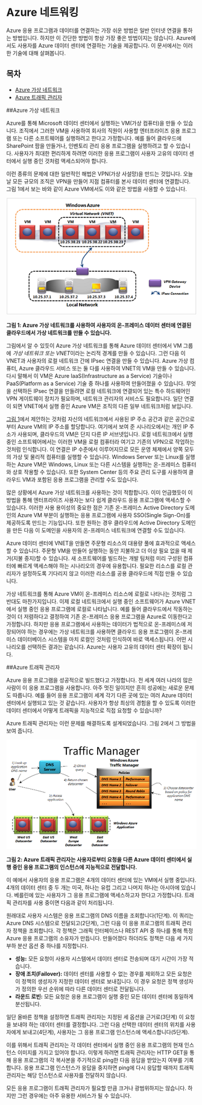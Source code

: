 # Azure 네트워킹

Azure 응용 프로그램과 데이터를 연결하는 가장 쉬운 방법은 일반 인터넷 연결을 통하는 방법입니다. 하지만 이 간단한 방법이
항상 가장 좋은 방법이지는 않습니다. Azure에서도 사용자를 Azure 데이터 센터에 연결하는 기술을 제공합니다. 이 문서에서는
이러한 기술에 대해 살펴봅니다.
## 목차

* [Azure 가상 네트워크](#Vnet)
* [Azure 트래픽 관리자](#TrafficMngr)

<a name="Vnet"></a> 
##Azure 가상 네트워크

Azure를 통해 Microsoft 데이터 센터에서 실행하는 VM(가상 컴퓨터)을 만들 수 있습니다. 조직에서 그러한 VM을
사용하여 회사의 직원이 사용할 엔터프라이즈 응용 프로그램 또는 다른 소프트웨어를 실행하려고 한다고 가정합니다. 예를 들어
클라우드에 SharePoint 팜을 만들거나, 인벤토리 관리 응용 프로그램을 실행하려고 할 수 있습니다. 사용자가 최대한 편리하게
하려면 이러한 응용 프로그램이 사용자 고유의 데이터 센터에서 실행 중인 것처럼 액세스되어야 합니다.

이런 종류의 문제에 대한 일반적인 해법은 VPN(가상 사설망)을 만드는 것입니다. 오늘날 모든 규모의 조직은 VPN을 만들어 지점
컴퓨터를 본사 데이터 센터에 연결합니다. 그림 1에서 보는 바와 같이 Azure VM에서도 이와 같은 방법을 사용할 수 있습니다.

<a name="Fig1"></a>

![01_Networking](./media/azure-networking/Networking_01Networking.png)

**그림 1: Azure 가상 네트워크를 사용하여 사용자의 온-프레미스 데이터 센터에 연결된 클라우드에서 가상 네트워크를 만들 수
있습니다.**

그림에서 알 수 있듯이 Azure 가상 네트워크를 통해 Azure 데이터 센터에서 VM 그룹에 *가상 네트워크 또는
VNET*이라는 논리적 경계를 만들 수 있습니다. 그런 다음 이 VNET과 사용자의 로컬 네트워크 간에 IPsec 연결을 만들 수
있습니다. Azure 가상 컴퓨터, Azure 클라우드 서비스 또는 둘 다를 사용하여 VNET의 VM을 만들 수 있습니다. 다시
말해서 이 VM은 Azure IaaS(Infrastructure as a Service) 기술이나 PaaS(Platform as
a Service) 기술 중 하나를 사용하여 만들어졌을 수 있습니다. 무엇을 선택하든 IPsec 연결을 만들려면 로컬 네트워크에
연결되어 있는 특수 하드웨어인 VPN 게이트웨이 장치가 필요하며, 네트워크 관리자의 서비스도 필요합니다. 일단 연결이 되면
VNET에서 실행 중인 Azure VM은 조직의 다른 일부 네트워크처럼 보입니다.

[그림 1](#Fig1)에서 제안하는 것처럼 자신의 네트워크에서 사용된 IP 주소 공간과 같은 공간으로부터 Azure VM의 IP
주소를 할당합니다. 여기에서 보여 준 시나리오에서는 개인 IP 주소가 사용되며, 클라우드의 VM은 단지 다른 IP 서브넷입니다.
로컬 네트워크에서 실행 중인 소프트웨어에서는 이러한 VM을 로컬 컴퓨터라 여기고 기존의 VPN으로 작업하는 것처럼 인식합니다. 이
연결은 IP 수준에서 이루어지므로 모든 운영 체제에서 양쪽 모두의 가상 및 물리적 컴퓨터를 실행할 수 있습니다. Windows
Server 또는 Linux를 실행하는 Azure VM은 Windows, Linux 또는 다른 시스템을 실행하는 온-프레미스
컴퓨터와 상호 작용할 수 있습니다. 또한 System Center 등의 주요 관리 도구를 사용하여 클라우드 VM과 포함된 응용
프로그램을 관리할 수도 있습니다.

많은 상황에서 Azure 가상 네트워크를 사용하는 것이 적합합니다. 이미 언급했듯이 이 방법을 통해 엔터프라이즈 사용자는 보다
쉽게 클라우드 응용 프로그램에 액세스할 수 있습니다. 이러한 사용 용이성의 중요한 점은 기존 온-프레미스 Active
Directory 도메인의 Azure VM 부분이 실행하는 응용 프로그램에 사용자 SSO(Single Sign-On)를 제공하도록
만드는 기능입니다. 또한 원하는 경우 클라우드에 Active Directory 도메인을 만든 다음 이 도메인을 사용자의
온-프레미스 네트워크에 연결할 수도 있습니다.

Azure 데이터 센터에 VNET을 만들면 주문형 리소스의 대용량 풀에 효과적으로 액세스할 수 있습니다. 주문형 VM을 만들어
실행하는 동안 지불하고 더 이상 필요 없을 때 제거(지불 중지)할 수 있습니다. 새 소프트웨어를 빌드하는 개발 팀처럼 미리 구성된
컴퓨터에 빠르게 액세스해야 하는 시나리오의 경우에 유용합니다. 필요한 리소스를 로컬 관리자가 설정하도록 기다리지 않고 이러한
리소스를 공용 클라우드에 직접 만들 수 있습니다.

가상 네트워크를 통해 Azure VM이 온-프레미스 리소스에 로컬로 나타나는 것처럼 그 반대도 마찬가지입니다. 이제 로컬
네트워크에서 실행 중인 소프트웨어가 Azure VNET에서 실행 중인 응용 프로그램에 로컬로 나타납니다. 예를 들어 클라우드에서
작동하는 것이 더 저렴하다고 결정하여 기존 온-프레미스 응용 프로그램을 Azure로 이동한다고 가정합니다. 하지만 응용
프로그램에서 사용하는 데이터가 법적으로 온-프레미스에 저장되어야 하는 경우에는 가상 네트워크를 사용하면 클라우드 응용 프로그램이
온-프레미스 데이터베이스 시스템을 마치 로컬인 것처럼 인식하여 바로 액세스됩니다. 어떤 시나리오를 선택하든 결과는 같습니다.
Azure는 사용자 고유의 데이터 센터 확장이 됩니다.

<a name="TrafficMngr"></a> 
##Azure 트래픽 관리자

Azure 응용 프로그램을 성공적으로 빌드했다고 가정합니다. 전 세계 여러 나라의 많은 사람이 이 응용 프로그램을 사용합니다.
아주 멋진 일이지만 흔히 성공에는 새로운 문제도 따릅니다. 예를 들어 응용 프로그램이 세계 각기 다른 곳에 있는 여러 Azure
데이터 센터에서 실행되고 있는 것 같습니다. 사용자가 항상 최상의 경험을 할 수 있도록 이러한 데이터 센터에서 어떻게 트래픽을
지능적으로 직접 요청할 수 있습니까?

Azure 트래픽 관리자는 이런 문제를 해결하도록 설계되었습니다. 그림 2에서 그 방법을 보여 줍니다.

<a name="Fig3"></a>

![03_TrafficManager](./media/azure-networking/Networking_03TrafficManager.png)

**그림 2: Azure 트래픽 관리자는 사용자로부터 요청을 다른 Azure 데이터 센터에서 실행 중인 응용 프로그램의 인스턴스에
지능적으로 전달합니다.**

이 예에서 사용자의 응용 프로그램은 4개의 데이터 센터에 있는 VM에서 실행 중입니다. 4개의 데이터 센터 중 두 개는 미국,
하나는 유럽 그리고 나머지 하나는 아시아에 있습니다. 베를린에 있는 사용자가 그 응용 프로그램에 액세스하고자 한다고 가정합니다.
트래픽 관리자를 사용 중이면 다음과 같이 처리됩니다.

원래대로 사용자 시스템은 응용 프로그램의 DNS 이름을 조회합니다(1단계). 이 쿼리는 Azure DNS 시스템으로
전달되고(2단계), 그런 다음 이 응용 프로그램의 트래픽 관리자 정책을 조회합니다. 각 정책은 그래픽 인터페이스나 REST API
중 하나를 통해 특정 Azure 응용 프로그램의 소유자가 만듭니다. 만들어졌다 하더라도 정책은 다음 세 가지 부하 분산 옵션 중
하나를 지정합니다.

* **성능:** 모든 요청이 사용자 시스템에서 데이터 센터로 전송되며 대기 시간이 가장 적습니다.
* **장애 조치(Failover):** 데이터 센터를 사용할 수 없는 경우를 제외하고 모든 요청은 이 정책의 생성자가 지정한
  데이터 센터로 보내집니다. 이 경우 요청은 정책 생성자가 정의한 우선 순위에 따라 다른 데이터 센터로 전달됩니다.
* **라운드 로빈:** 모든 요청은 응용 프로그램이 실행 중인 모든 데이터 센터에 동일하게 분산됩니다.

일단 올바른 정책을 설정하면 트래픽 관리자는 지정된 세 옵션을 근거로(3단계) 이 요청을 보내야 하는 데이터 센터를 결정합니다.
그런 다음 선택한 데이터 센터의 위치를 사용자에게 보내고(4단계), 사용자는 그 응용 프로그램 인스턴스에 액세스합니다(5단계).

이를 위해서 트래픽 관리자는 각 데이터 센터에서 실행 중인 응용 프로그램의 현재 인스턴스 이미지를 가지고 있어야 합니다. 이렇게
하려면 트래픽 관리자는 HTTP GET을 통해 응용 프로그램의 각 복사본을 주기적으로 ping한 다음 응답을 받았는지 여부를
기록합니다. 응용 프로그램 인스턴스가 응답을 중지하면 ping에 다시 응답할 때까지 트래픽 관리자는 해당 인스턴스로 사용자를
전달하지 않습니다.

모든 응용 프로그램이 트래픽 관리자가 필요할 만큼 크거나 광범위하지는 않습니다. 하지만 그런 경우에는 아주 유용한 서비스가 될 수
있습니다.

